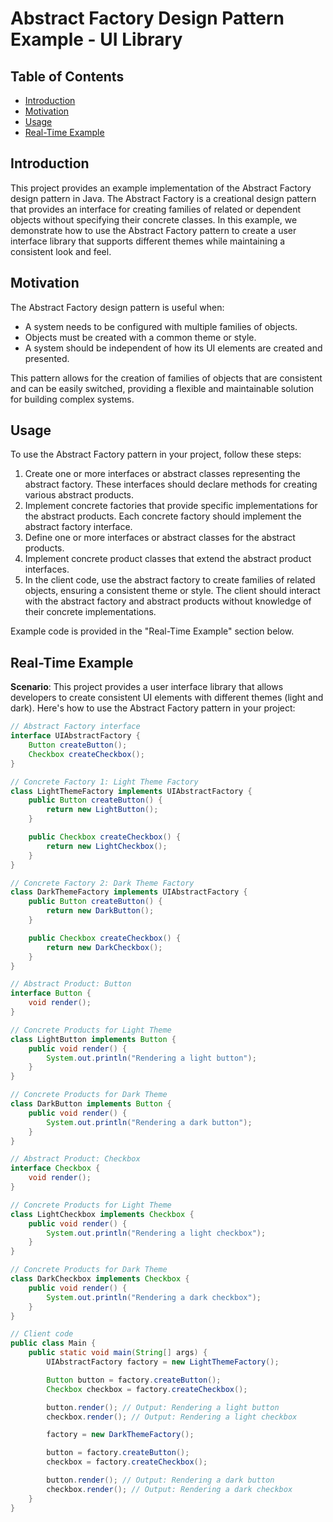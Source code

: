 # Abstract Factory Design Pattern Example - UI Library

## Table of Contents
- [Introduction](#introduction)
- [Motivation](#motivation)
- [Usage](#usage)
- [Real-Time Example](#real-time-example)

## Introduction

This project provides an example implementation of the Abstract Factory design pattern in Java. The Abstract Factory is a creational design pattern that provides an interface for creating families of related or dependent objects without specifying their concrete classes. In this example, we demonstrate how to use the Abstract Factory pattern to create a user interface library that supports different themes while maintaining a consistent look and feel.

## Motivation

The Abstract Factory design pattern is useful when:

- A system needs to be configured with multiple families of objects.
- Objects must be created with a common theme or style.
- A system should be independent of how its UI elements are created and presented.

This pattern allows for the creation of families of objects that are consistent and can be easily switched, providing a flexible and maintainable solution for building complex systems.

## Usage

To use the Abstract Factory pattern in your project, follow these steps:

1. Create one or more interfaces or abstract classes representing the abstract factory. These interfaces should declare methods for creating various abstract products.
2. Implement concrete factories that provide specific implementations for the abstract products. Each concrete factory should implement the abstract factory interface.
3. Define one or more interfaces or abstract classes for the abstract products.
4. Implement concrete product classes that extend the abstract product interfaces.
5. In the client code, use the abstract factory to create families of related objects, ensuring a consistent theme or style. The client should interact with the abstract factory and abstract products without knowledge of their concrete implementations.

Example code is provided in the "Real-Time Example" section below.

## Real-Time Example

**Scenario**: This project provides a user interface library that allows developers to create consistent UI elements with different themes (light and dark). Here's how to use the Abstract Factory pattern in your project:

```java
// Abstract Factory interface
interface UIAbstractFactory {
    Button createButton();
    Checkbox createCheckbox();
}

// Concrete Factory 1: Light Theme Factory
class LightThemeFactory implements UIAbstractFactory {
    public Button createButton() {
        return new LightButton();
    }

    public Checkbox createCheckbox() {
        return new LightCheckbox();
    }
}

// Concrete Factory 2: Dark Theme Factory
class DarkThemeFactory implements UIAbstractFactory {
    public Button createButton() {
        return new DarkButton();
    }

    public Checkbox createCheckbox() {
        return new DarkCheckbox();
    }
}

// Abstract Product: Button
interface Button {
    void render();
}

// Concrete Products for Light Theme
class LightButton implements Button {
    public void render() {
        System.out.println("Rendering a light button");
    }
}

// Concrete Products for Dark Theme
class DarkButton implements Button {
    public void render() {
        System.out.println("Rendering a dark button");
    }
}

// Abstract Product: Checkbox
interface Checkbox {
    void render();
}

// Concrete Products for Light Theme
class LightCheckbox implements Checkbox {
    public void render() {
        System.out.println("Rendering a light checkbox");
    }
}

// Concrete Products for Dark Theme
class DarkCheckbox implements Checkbox {
    public void render() {
        System.out.println("Rendering a dark checkbox");
    }
}

// Client code
public class Main {
    public static void main(String[] args) {
        UIAbstractFactory factory = new LightThemeFactory();

        Button button = factory.createButton();
        Checkbox checkbox = factory.createCheckbox();

        button.render(); // Output: Rendering a light button
        checkbox.render(); // Output: Rendering a light checkbox

        factory = new DarkThemeFactory();

        button = factory.createButton();
        checkbox = factory.createCheckbox();

        button.render(); // Output: Rendering a dark button
        checkbox.render(); // Output: Rendering a dark checkbox
    }
}

```
